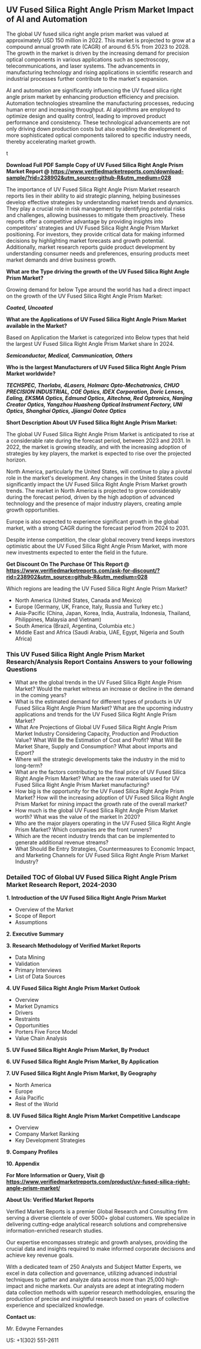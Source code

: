 <h2>UV Fused Silica Right Angle Prism Market Impact of AI and Automation</h2><p>The global UV fused silica right angle prism market was valued at approximately USD 150 million in 2022. This market is projected to grow at a compound annual growth rate (CAGR) of around 6.5% from 2023 to 2028. The growth in the market is driven by the increasing demand for precision optical components in various applications such as spectroscopy, telecommunications, and laser systems. The advancements in manufacturing technology and rising applications in scientific research and industrial processes further contribute to the market's expansion.</p><p>AI and automation are significantly influencing the UV fused silica right angle prism market by enhancing production efficiency and precision. Automation technologies streamline the manufacturing processes, reducing human error and increasing throughput. AI algorithms are employed to optimize design and quality control, leading to improved product performance and consistency. These technological advancements are not only driving down production costs but also enabling the development of more sophisticated optical components tailored to specific industry needs, thereby accelerating market growth.</p>t</p><p id="" class=""><strong>Download Full PDF Sample Copy of UV Fused Silica Right Angle Prism Market Report @ <a href="https://www.verifiedmarketreports.com/download-sample/?rid=238902&utm_source=github-R&utm_medium=028" target="_blank">https://www.verifiedmarketreports.com/download-sample/?rid=238902&utm_source=github-R&utm_medium=028</a></strong></p><p>The importance of&nbsp;UV Fused Silica Right Angle Prism Market research reports lies in their ability to aid strategic planning, helping businesses develop effective strategies by understanding market trends and dynamics. They play a crucial role in risk management by identifying potential risks and challenges, allowing businesses to mitigate them proactively. These reports offer a competitive advantage by providing insights into competitors' strategies and UV Fused Silica Right Angle Prism Market positioning. For investors, they provide critical data for making informed decisions by highlighting market forecasts and growth potential. Additionally, market research reports guide product development by understanding consumer needs and preferences, ensuring products meet market demands and drive business growth.</p><p><strong>What are the&nbsp;Type driving the growth of the UV Fused Silica Right Angle Prism Market?</strong></p><p id="" class="">Growing demand for below Type around the world has had a direct impact on the growth of the UV Fused Silica Right Angle Prism Market:</p><em><strong>Coated, Uncoated</strong></em></p><strong>What are the&nbsp;Applications&nbsp;of UV Fused Silica Right Angle Prism Market available in the Market?</strong></p><p id="" class="">Based on Application the Market is categorized into Below types that held the largest UV Fused Silica Right Angle Prism Market share In 2024.</p><em><strong>Semiconductor, Medical, Communication, Others</strong></em></p><strong>Who is the largest Manufacturers of UV Fused Silica Right Angle Prism Market worldwide?</strong></p><p><em><strong>TECHSPEC, Thorlabs, 4Lasers, Holmarc Opto-Mechatronics, CHUO PRECISION INDUSTRIAL, COE Optics, IDEX Corporation, Doric Lenses, Ealing, EKSMA Optics, Edmund Optics, Altechna, Red Optronics, Nanjing Creator Optics, Yangzhou Huasheng Optical lnstrument Factory, UNI Optics, Shanghai Optics, Jjiangxi Ootee Optics</strong></em></p><p id="" class=""><strong>Short Description About UV Fused Silica Right Angle Prism Market:</strong></p><p>The global UV Fused Silica Right Angle Prism Market is anticipated to rise at a considerable rate during the forecast period, between 2023 and 2031. In 2022, the market is growing steadily, and with the increasing adoption of strategies by key players, the market is expected to rise over the projected horizon.</p><p>North America, particularly the United States, will continue to play a pivotal role in the market's development. Any changes in the United States could significantly impact the UV Fused Silica Right Angle Prism Market growth trends. The market in North America is projected to grow considerably during the forecast period, driven by the high adoption of advanced technology and the presence of major industry players, creating ample growth opportunities.</p><p>Europe is also expected to experience significant growth in the global market, with a strong CAGR during the forecast period from 2024 to 2031.</p><p>Despite intense competition, the clear global recovery trend keeps investors optimistic about the UV Fused Silica Right Angle Prism Market, with more new investments expected to enter the field in the future.</p><p id="" class=""><strong>Get Discount On The Purchase Of This Report @ <a href="https://www.verifiedmarketreports.com/ask-for-discount/?rid=238902&utm_source=github-R&utm_medium=028" target="_blank">https://www.verifiedmarketreports.com/ask-for-discount/?rid=238902&utm_source=github-R&utm_medium=028</a></strong></p>Which regions are leading the UV Fused Silica Right Angle Prism Market?</p><ul><li>North America (United States, Canada and Mexico)</li><li>Europe (Germany, UK, France, Italy, Russia and Turkey etc.)</li><li>Asia-Pacific (China, Japan, Korea, India, Australia, Indonesia, Thailand, Philippines, Malaysia and Vietnam)</li><li>South America (Brazil, Argentina, Columbia etc.)</li><li>Middle East and Africa (Saudi Arabia, UAE, Egypt, Nigeria and South Africa)</li></ul><h3 id="" class="">This UV Fused Silica Right Angle Prism Market Research/Analysis Report Contains Answers to your following Questions</h3><ul><li>What are the global trends in the UV Fused Silica Right Angle Prism Market? Would the market witness an increase or decline in the demand in the coming years?</li><li>What is the estimated demand for different types of products in UV Fused Silica Right Angle Prism Market? What are the upcoming industry applications and trends for the UV Fused Silica Right Angle Prism Market?</li><li>What Are Projections of Global UV Fused Silica Right Angle Prism Market Industry Considering Capacity, Production and Production Value? What Will Be the Estimation of Cost and Profit? What Will Be Market Share, Supply and Consumption? What about imports and Export?</li><li>Where will the strategic developments take the industry in the mid to long-term?</li><li>What are the factors contributing to the final price of UV Fused Silica Right Angle Prism Market? What are the raw materials used for UV Fused Silica Right Angle Prism Market manufacturing?</li><li>How big is the opportunity for the UV Fused Silica Right Angle Prism Market? How will the increasing adoption of UV Fused Silica Right Angle Prism Market for mining impact the growth rate of the overall market?</li><li>How much is the global UV Fused Silica Right Angle Prism Market worth? What was the value of the market In 2020?</li><li>Who are the major players operating in the UV Fused Silica Right Angle Prism Market? Which companies are the front runners?</li><li>Which are the recent industry trends that can be implemented to generate additional revenue streams?</li><li>What Should Be Entry Strategies, Countermeasures to Economic Impact, and Marketing Channels for UV Fused Silica Right Angle Prism Market Industry?</li></ul><h3 id="" class="">Detailed TOC of Global UV Fused Silica Right Angle Prism Market Research Report, 2024-2030</h3><p id="" class=""><strong>1. Introduction of the UV Fused Silica Right Angle Prism Market</strong></p><ul><li>Overview of the Market</li><li>Scope of Report</li><li>Assumptions</li></ul><p id="" class=""><strong>2. Executive Summary</strong></p><p id="" class=""><strong>3. Research Methodology of Verified Market Reports</strong></p><ul><li>Data Mining</li><li>Validation</li><li>Primary Interviews</li><li>List of Data Sources</li></ul><p id="" class=""><strong>4. UV Fused Silica Right Angle Prism Market Outlook</strong></p><ul><li>Overview</li><li>Market Dynamics</li><li>Drivers</li><li>Restraints</li><li>Opportunities</li><li>Porters Five Force Model</li><li>Value Chain Analysis</li></ul><p id="" class=""><strong>5. UV Fused Silica Right Angle Prism Market, By Product</strong></p><p id="" class=""><strong>6. UV Fused Silica Right Angle Prism Market, By Application</strong></p><p id="" class=""><strong>7. UV Fused Silica Right Angle Prism Market, By Geography</strong></p><ul><li>North America</li><li>Europe</li><li>Asia Pacific</li><li>Rest of the World</li></ul><p id="" class=""><strong>8. UV Fused Silica Right Angle Prism Market Competitive Landscape</strong></p><ul><li>Overview</li><li>Company Market Ranking</li><li>Key Development Strategies</li></ul><p id="" class=""><strong>9. Company Profiles</strong></p><p id="" class=""><strong>10. Appendix</strong></p><p id="" class=""><strong>For More Information or Query, Visit @ <a href="https://www.verifiedmarketreports.com/product/uv-fused-silica-right-angle-prism-market/" target="_blank">https://www.verifiedmarketreports.com/product/uv-fused-silica-right-angle-prism-market/</a></strong></p><p id="" class=""><strong>About Us: Verified Market Reports</strong></p><p id="" class="">Verified Market Reports is a premier Global Research and Consulting firm serving a diverse clientele of over 5000+ global customers. We specialize in delivering cutting-edge analytical research solutions and comprehensive information-enriched research studies.</p><p id="" class="">Our expertise encompasses strategic and growth analyses, providing the crucial data and insights required to make informed corporate decisions and achieve key revenue goals.</p><p id="" class="">With a dedicated team of 250 Analysts and Subject Matter Experts, we excel in data collection and governance, utilizing advanced industrial techniques to gather and analyze data across more than 25,000 high-impact and niche markets. Our analysts are adept at integrating modern data collection methods with superior research methodologies, ensuring the production of precise and insightful research based on years of collective experience and specialized knowledge.</p><p id="" class=""><strong>Contact us:</strong></p><p id="" class="">Mr. Edwyne Fernandes</p><p id="" class="">US: +1(302) 551-2611</p>
